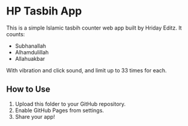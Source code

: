 # HP Tasbih App

This is a simple Islamic tasbih counter web app built by Hriday Editz. It counts:
- Subhanallah
- Alhamdulillah
- Allahuakbar

With vibration and click sound, and limit up to 33 times for each.

## How to Use
1. Upload this folder to your GitHub repository.
2. Enable GitHub Pages from settings.
3. Share your app!

